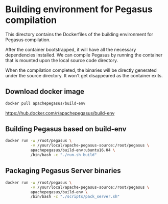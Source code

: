 # Building environment for Pegasus compilation

This directory contains the Dockerfiles of the building environment for Pegasus compilation.

After the container bootstrapped, it will have all the necessary dependencies installed. We can compile Pegasus by running the container that is mounted upon the local source code directory.

When the compilation completed, the binaries will be directly generated under the source directory. It won't get disappeared as the container exits.

## Download docker image

```sh
docker pull apachepegasus/build-env
```

https://hub.docker.com/r/apachepegasus/build-env

## Building Pegasus based on build-env

```sh
docker run -w /root/pegasus \
           -v /your/local/apache-pegasus-source:/root/pegasus \
           apachepegasus/build-env:ubuntu16.04 \
           /bin/bash -c "./run.sh build"
```

## Packaging Pegasus Server binaries

```sh
docker run -w /root/pegasus \
           -v /your/local/apache-pegasus-source:/root/pegasus \
           apachepegasus/build-env \
           /bin/bash -c "./scripts/pack_server.sh"
```
